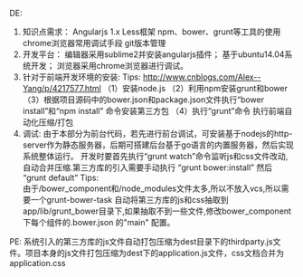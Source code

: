 DE:

 1. 知识点需求：
	Angularjs 1.x
	Less框架
	npm、bower、grunt等工具的使用
	chrome浏览器常用调试手段
	git版本管理
 2. 开发平台：
	编辑器采用sublime2并安装angularjs插件；
	基于ubuntu14.04系统开发；
	浏览器采用chrome浏览器进行调试。
 3. 针对于前端开发环境的安装:
	Tips:   http://www.cnblogs.com/Alex--Yang/p/4217577.html
	（1）安装node.js
	（2）利用npm安装grunt和bower
	（3）根据项目源码中的bower.json和package.json文件执行“bower install”和“npm install” 命令安装第三方包
	（4）执行“grunt”命令 执行前端自动化压缩/打包
 4. 调试:
	 由于本部分为前台代码，若先进行前台调试，可安装基于nodejs的http-server作为静态服务器，后期可搭建后台基于go语言的内置服务器，然后实现系统整体运行。
	  开发时要首先执行“grunt watch”命令监听js和css文件改动,自动合并压缩.第三方库的引入需要手动执行 “grunt bower:install” 然后 “grunt default”
Tips:	
	  由于/bower_component和/node_modules文件太多,所以不放入vcs,所以需要一个grunt-bower-task 自动将第三方库的js和css抽取到app/lib/grunt_bower目录下,如果抽取不到一些文件,修改bower_component下每个组件的.bower.json 的"main" 配置。
	
PE:
	系统引入的第三方库的js文件自动打包压缩为dest目录下的thirdparty.js文件。项目本身的js文件打包压缩为dest下的application.js文件，css文档合并为application.css
